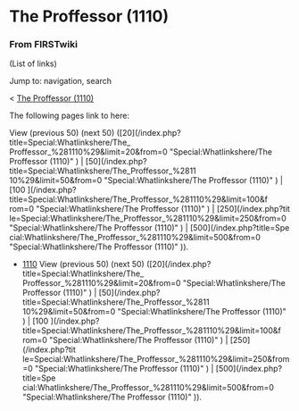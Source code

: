 # The Proffessor (1110)

### From FIRSTwiki

(List of links)

Jump to: navigation, search

&lt; [The Proffessor
(1110)](/index.php?title=The_Proffessor_%281110%29&redirect=no "The Proffessor
\(1110\)" )  

The following pages link to here:

View (previous 50) (next 50) ([20](/index.php?title=Special:Whatlinkshere/The_
Proffessor_%281110%29&limit=20&from=0 "Special:Whatlinkshere/The Proffessor
\(1110\)" ) | [50](/index.php?title=Special:Whatlinkshere/The_Proffessor_%2811
10%29&limit=50&from=0 "Special:Whatlinkshere/The Proffessor \(1110\)" ) | [100
](/index.php?title=Special:Whatlinkshere/The_Proffessor_%281110%29&limit=100&f
rom=0 "Special:Whatlinkshere/The Proffessor \(1110\)" ) | [250](/index.php?tit
le=Special:Whatlinkshere/The_Proffessor_%281110%29&limit=250&from=0
"Special:Whatlinkshere/The Proffessor \(1110\)" ) | [500](/index.php?title=Spe
cial:Whatlinkshere/The_Proffessor_%281110%29&limit=500&from=0
"Special:Whatlinkshere/The Proffessor \(1110\)" )).

  * [1110](1110 "1110" )
View (previous 50) (next 50) ([20](/index.php?title=Special:Whatlinkshere/The_
Proffessor_%281110%29&limit=20&from=0 "Special:Whatlinkshere/The Proffessor
\(1110\)" ) | [50](/index.php?title=Special:Whatlinkshere/The_Proffessor_%2811
10%29&limit=50&from=0 "Special:Whatlinkshere/The Proffessor \(1110\)" ) | [100
](/index.php?title=Special:Whatlinkshere/The_Proffessor_%281110%29&limit=100&f
rom=0 "Special:Whatlinkshere/The Proffessor \(1110\)" ) | [250](/index.php?tit
le=Special:Whatlinkshere/The_Proffessor_%281110%29&limit=250&from=0
"Special:Whatlinkshere/The Proffessor \(1110\)" ) | [500](/index.php?title=Spe
cial:Whatlinkshere/The_Proffessor_%281110%29&limit=500&from=0
"Special:Whatlinkshere/The Proffessor \(1110\)" )).

